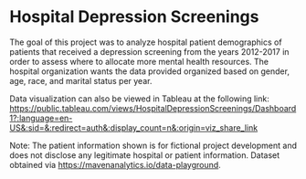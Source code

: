 # Hospital Depression Screenings

The goal of this project was to analyze hospital patient demographics of patients that received a depression screening from the years 2012-2017 in order to assess where to allocate more mental health resources. The hospital organization wants the data provided organized based on gender, age, race, and marital status per year.

Data visualization can also be viewed in Tableau at the following link: https://public.tableau.com/views/HospitalDepressionScreenings/Dashboard1?:language=en-US&:sid=&:redirect=auth&:display_count=n&:origin=viz_share_link

Note: The patient information shown is for fictional project development and does not disclose any legitimate hospital or patient information. Dataset obtained via https://mavenanalytics.io/data-playground.
